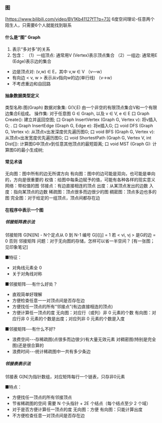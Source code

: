 ### 图

[https://www.bilibili.com/video/BV1Kb41127fT?p=73]
6度空间理论-任意两个陌生人，只需要6个人就能找到联系

#### 什么是“图” Graph

1. 表示“多对多”的关系
2. 包含：
（1）一组顶点: 通常用V (Vertex)表示顶点集合
（2）一组边: 通常用E (Edge)表示边的集合
  - 边是顶点对: (v,w) ∈ E，其中 v,w ∈ V （v—w）
  - 有向边 < v, w > 表示从v指向w的边(单行线) （v→w）
  - 不考虑重边和自回路

#### 抽象数据类型定义
类型名称:图(Graph)
数据对象集: G(V,E) 由一个非空的有限顶点集合V和一个有限边集合E组成。
操作集: 对于任意图 G ∈ Graph, 以及 v ∈ V, e ∈ E
口 Graph Create(): 建立并返回空图;
口 Graph InsertVertex (Graph G, Vertex v): 将v插入G; .
口 Graph InsertEdge (Graph G, Edge e): 将e插入G;
口 void DFS (Graph G, Vertex v): 从顶点v出发深度优先遍历图G;
口 void BFS (Graph G, Vertex v): 从顶点v出发宽度优先遍历图G;
口 void ShortestPath (Graph G, Vertex V, int Dist[]):
  计算图G中顶点v到任意其他顶点的最短距离; 
口 void MST (Graph G): 计算图G的最小生成树;

#### 常见术语
  无向图：图中所有的边无所谓方向
  有向图：图中的边可能是双向，也可能是单向的，方向是很重要的
  权值：给图中每条边赋予的值，可能有各种各样的现实意义
  网络：带权值的图
  邻接点：有边直接相连的顶点
  出度：从某顶点发出的边数
  入度：指向某顶点的边数
  稀疏图：顶点很多而边很少的图
  稠密图：顶点多边也多的图
  完全图：对于给定的一组顶点，顶点间都存在边

#### 在程序中表示一个图

##### 邻接矩阵表示法

邻接矩阵 G[N][N] - N个定点从 0 到 N-1 编号
G[i][j] = 1 若 < vi, vj > 是G的边
        = 0 否则
邻接矩阵
  问题：对于无向图的存储，怎样可以省一半空间？
  [有一张图；见印象笔记]

■特征：
- 对角线元素全 0
- 关于对角线对称

■邻接矩阵---有什么好处？
- 直观简单好理解
- 方便检查任意一一对顶点间是否存在边
- 方便找任一顶点的所有“邻接点”(有边直接相连的顶点)
- 方便计算任一顶点的度
    无向图：对应行（或列）非 0 元素的个数
    有向图：对应行非 0 元素的个数是出度；对应列非 0 元素的个数是入度

■邻接矩阵---有什么不好?
- 浪费空间---存稀疏图(点很多而边很少)有大量无效元素
    对稠密图(特别是完全图)还是很合算的
- 浪费时间---统计稀疏图中一共有多少条边

##### 邻接表表示法

邻接表 G[N]为指针数组，对应矩阵每行一个链表，只存非0元素

■特点：
- 方便找任一顶点的所有邻接顶点
- 节省稀疏图的空间
    需要 N 个头指针 + 2E 个结点（每个结点至少 2 个域）
- 对于是否方便计算任一顶点的度
    无向图：方便
    有向图：只能计算出度
- 不方便检查任意一对顶点间是否存在边




